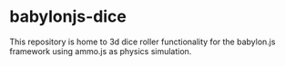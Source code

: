 # babylonjs-dice

This repository is home to 3d dice roller functionality for the babylon.js framework using ammo.js as physics simulation.

